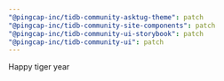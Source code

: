 ```yaml
---
"@pingcap-inc/tidb-community-asktug-theme": patch
"@pingcap-inc/tidb-community-site-components": patch
"@pingcap-inc/tidb-community-ui-storybook": patch
"@pingcap-inc/tidb-community-ui": patch
---
```


Happy tiger year
